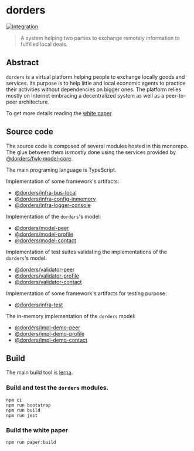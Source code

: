 # dorders

[![Integration](https://github.com/tmorin/dorders/workflows/Integration/badge.svg?branch=master)](https://github.com/tmorin/dorders/actions?query=workflow%3AIntegration+branch%3Amaster)

> A system helping two parties to exchange remotely information to fulfilled local deals.

## Abstract

`dorders` is a virtual platform helping people to exchange locally goods and services.
Its purpose is to help little and local economic agents to practice their activities without dependencies on bigger ones.
The platform relies mostly on Internet embracing a decentralized system as well as a peer-to-peer architecture.

To get more details reading the [white paper](paper/README.adoc).

## Source code

The source code is composed of several modules hosted in this monorepo.
The glue between them is mostly done using the services provided by [@dorders/fwk-model-core](packages/fwk-model-core).

The main programing language is TypeScript.

Implementation of some framework's artifacts:

- [@dorders/infra-bus-local](packages/infra-bus-local)
- [@dorders/infra-config-inmemory](packages/infra-config-inmemory)
- [@dorders/infra-logger-console](packages/infra-logger-console)

Implementation of the `dorders`'s model:

- [@dorders/model-peer](packages/model-peer)
- [@dorders/model-profile](packages/model-profile)
- [@dorders/model-contact](packages/model-contact)

Implementation of test suites validating the implementations of the `dorders`'s model.  

- [@dorders/validator-peer](packages/validator-peer)
- [@dorders/validator-profile](packages/validator-profile)
- [@dorders/validator-contact](packages/validator-contact)

Implementation of some framework's artifacts for testing purpose:

- [@dorders/infra-test](packages/fwk-infra-test)

The in-memory implementation of the `dorders` model:

- [@dorders/impl-demo-peer](packages/impl-demo-peer)
- [@dorders/impl-demo-profile](packages/impl-demo-profile)
- [@dorders/impl-demo-contact](packages/impl-demo-contact)

## Build

The main build tool is [lerna](https://lerna.js.org).

### Build and test the `dorders` modules.

```shell script
npm ci
npm run bootstrap
npm run build
npm run jest
```

### Build the white paper

```shell script
npm run paper:build
```
